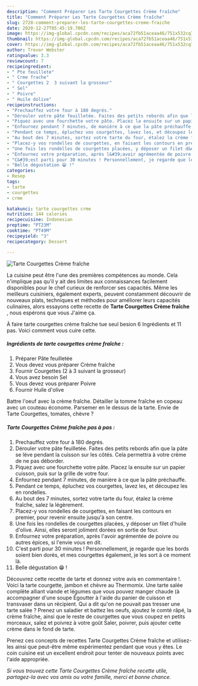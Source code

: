 ```yaml
---
description: "Comment Préparer Les Tarte Courgettes Crème fraîche"
title: "Comment Préparer Les Tarte Courgettes Crème fraîche"
slug: 2728-comment-preparer-les-tarte-courgettes-creme-fraiche
date: 2020-12-27T05:45:19.706Z
image: https://img-global.cpcdn.com/recipes/aca72fb51aceaa46/751x532cq70/tarte-courgettes-creme-fraiche-photo-principale-de-la-recette.jpg
thumbnail: https://img-global.cpcdn.com/recipes/aca72fb51aceaa46/751x532cq70/tarte-courgettes-creme-fraiche-photo-principale-de-la-recette.jpg
cover: https://img-global.cpcdn.com/recipes/aca72fb51aceaa46/751x532cq70/tarte-courgettes-creme-fraiche-photo-principale-de-la-recette.jpg
author: Trevor Webster
ratingvalue: 3.3
reviewcount: 7
recipeingredient:
- " Pte feuillete"
- " Crme frache"
- " Courgettes 2  3 suivant la grosseur"
- " Sel"
- " Poivre"
- " Huile dolive"
recipeinstructions:
- "Prechauffez votre four à 180 degrés."
- "Dérouler votre pâte feuilletée. Faites des petits rebords afin que la pâte se lève pendant la cuisson sur les côtés. Cela permettra à votre crème de ne pas déborder."
- "Piquez avec une fourchette votre pâte. Placez la ensuite sur un papier cuisson, puis sur la grille de votre four."
- "Enfournez pendant 7 minutes, de manière à ce que la pâte préchauffe."
- "Pendant ce temps, épluchez vos courgettes, lavez les, et découpez les en rondelles."
- "Au bout des 7 minutes, sortez votre tarte du four, étalez la crème fraîche, salez la légèrement."
- "Placez-y vos rondelles de courgettes, en faisant les contours en premier, pour revenir ensuite jusqu&#39;à son centre."
- "Une fois les rondelles de courgettes placées, y déposer un filet d&#39;huile d&#39;olive. Ainsi, elles seront joliment dorées en sortie de four."
- "Enfournez votre préparation, après l&#39;avoir agrémentée de poivre ou autres épices, si l&#39;envie vous en dit."
- "C&#39;est parti pour 30 minutes ! Personnellement, je regarde que les bords soient bien dorés, et mes courgettes également, je les sort à ce moment là."
- "Belle dégustation 😁 !"
categories:
- Resep
tags:
- tarte
- courgettes
- crme

katakunci: tarte courgettes crme 
nutrition: 144 calories
recipecuisine: Indonesian
preptime: "PT23M"
cooktime: "PT49M"
recipeyield: "3"
recipecategory: Dessert

---
```



![Tarte Courgettes Crème fraîche](https://img-global.cpcdn.com/recipes/aca72fb51aceaa46/751x532cq70/tarte-courgettes-creme-fraiche-photo-principale-de-la-recette.jpg)

La cuisine peut être l'une des premières compétences au monde. Cela n'implique pas qu'il y ait des limites aux connaissances facilement disponibles pour le chef curieux de renforcer ses capacités. Même les meilleurs cuisiniers, également experts, peuvent constamment découvrir de nouveaux plats, techniques et méthodes pour améliorer leurs capacités culinaires, alors essayons cette recette de <strong> Tarte Courgettes Crème fraîche </strong>, nous espérons que vous J'aime ça.

<!--inarticleads1-->

À faire tarte courgettes crème fraîche tue seul besion 6 Ingrédients et 11 pas. Voici comment vous cuire cette.

##### Ingrédients de tarte courgettes crème fraîche :

1. Préparer  Pâte feuilletée
1. Vous devez vous préparer  Crème fraîche
1. Fournir  Courgettes (2 à 3 suivant la grosseur)
1. Vous avez besoin  Sel
1. Vous devez vous préparer  Poivre
1. Fournir  Huile d&#39;olive


Battre l&#39;oeuf avec la crème fraîche. Détailler la tomme fraîche en copeau avec un couteau économe. Parsemer en le dessus de la tarte. Envie de Tarte Courgettes, tomates, chèvre ? 

<!--inarticleads2-->

##### Tarte Courgettes Crème fraîche pas à pas :

1. Prechauffez votre four à 180 degrés.
1. Dérouler votre pâte feuilletée. Faites des petits rebords afin que la pâte se lève pendant la cuisson sur les côtés. Cela permettra à votre crème de ne pas déborder.
1. Piquez avec une fourchette votre pâte. Placez la ensuite sur un papier cuisson, puis sur la grille de votre four.
1. Enfournez pendant 7 minutes, de manière à ce que la pâte préchauffe.
1. Pendant ce temps, épluchez vos courgettes, lavez les, et découpez les en rondelles.
1. Au bout des 7 minutes, sortez votre tarte du four, étalez la crème fraîche, salez la légèrement.
1. Placez-y vos rondelles de courgettes, en faisant les contours en premier, pour revenir ensuite jusqu&#39;à son centre.
1. Une fois les rondelles de courgettes placées, y déposer un filet d&#39;huile d&#39;olive. Ainsi, elles seront joliment dorées en sortie de four.
1. Enfournez votre préparation, après l&#39;avoir agrémentée de poivre ou autres épices, si l&#39;envie vous en dit.
1. C&#39;est parti pour 30 minutes ! Personnellement, je regarde que les bords soient bien dorés, et mes courgettes également, je les sort à ce moment là.
1. Belle dégustation 😁 !


Découvrez cette recette de tarte et donnez votre avis en commentaire !. Voici la tarte courgette, jambon et chèvre au Thermomix. Une tarte salée complète alliant viande et légumes que vous pouvez manger chaude (à accompagner d&#39;une soupe Égoutter à l&#39;aide du panier de cuisson et transvaser dans un récipient. Qui a dit qu&#39;on ne pouvait pas tresser une tarte salée ? Prenez un saladier et battez les oeufs, ajoutez le comté râpé, la crème fraîche, ainsi que le reste de courgettes que vous coupez en petits morceaux, salez et poivrez à votre goût  Saler, poivrer, puis ajouter cette crème dans le fond de tarte. 

<!--inarticleads1-->

<p>
Prenez ces concepts de recettes Tarte Courgettes Crème fraîche et utilisez-les ainsi que peut-être même expérimentez pendant que vous y êtes. Le coin cuisine est un excellent endroit pour tenter de nouveaux points avec l'aide appropriée.
</p>

<p>
<i>Si vous trouvez cette Tarte Courgettes Crème fraîche recette utile, partagez-la avec vos amis ou votre famille, merci et bonne chance.</i>
</p>
